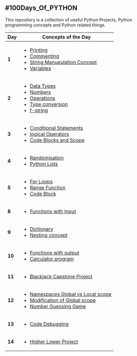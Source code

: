 ## #100Days_Of_PYTHON
This repository is a collection of useful Python Projects, Python programming concepts and Python related things.

| **Day** | **Concepts of the Day**                                                                                                                      |
| ------- | -------------------------------------------------------------------------------------------------------------------------------------------- |
| **1**   | [<ul><li>Printing</li><li>Commenting</li><li>String Manupulation Concept</li><li>Variables</li></ul>](/Python-code/Day_1/)                   |
| **2**   | [<ul><li>Data Types</li><li>Numbers</li><li>Operations</li><li>Type conversion</li><li>f-string</li></ul>](/Python-code/Day_2/)              |
| **3**   | [<ul><li>Conditional Statements</li><li>logical Operators</li><li>Code Blocks and Scope</li></ul>](/Python-code/Day-3/)                      |
| **4**   | [<ul><li>Randomisation</li><li>Python Lists</li></ul>](/Python-code/Day_4/)                                                                  |
| **5**   | [<ul><li>For Loops</li><li>Range Function</li><li>Code Block</li></ul>](/Python-code/Day_5/)                                                 |
| **8**   | [<ul><li>Functions with Input</li></ul>](/Python-code/Day_8/)                                                                                |
| **9**   | [<ul><li>Dictionary</li><li>Nesting concept</li></ul>](/Python-code/Day_9/)                                                                  |
| **10**  | [<ul><li>Functions with output</li><li>Calculator program</li></ul>](/Python-code/Day_10/)                                                   |
| **11**  | [<ul><li>Blackjack Capstone Project</li></ul>](/Python-code/Day_11/)                                                                         |
| **12**  | [<ul><li>Namespaces Global vs Local scope</li><li>Modification of Global scope</li><li>Number Guessing Game</li></ul>](/Python-code/Day_12/) |
| **13**  | [<ul><li>Code Debugging</li></ul>](/Python-code/Day_13/)                                                                                     |
| **14**  | [<ul><li>Higher Lower Project</li><ul>](/Python-code/Day_14/)                                                                                |
